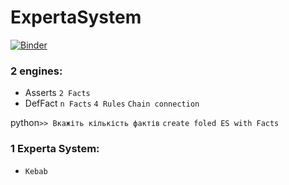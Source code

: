 # ExpertaSystem

[![Binder](https://mybinder.org/badge_logo.svg)](https://mybinder.org/v2/gh/Kirito56/ExpertaSystem/HEAD)

### 2 engines:
* Asserts `2 Facts`
* DefFact `n Facts` `4 Rules` `Chain connection`

python`>> Вкажіть кількість фактів` `create foled ES with Facts`

### 1 Experta System:
* `Kebab`
